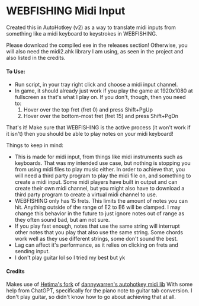 # WEBFISHING Midi Input
Created this in AutoHotkey (v2) as a way to translate midi inputs from something like a midi keyboard to keystrokes in WEBFISHING.

Please download the compiled exe in the releases section! Otherwise, you will also need the midi2.ahk library I am using, as seen in the project and also listed in the credits.

#### To Use:
- Run script, in your tray right click and choose a midi input channel.
- In game, it should already just work if you play the game at 1920x1080 at fullscreen as that's what I play on. If you don't, though, then you need to:
  1. Hover over the top fret (fret 0) and press Shift+PgUp
  2. Hover over the bottom-most fret (fret 15) and press Shift+PgDn

That's it! Make sure that WEBFISHING is the active process (it won't work if it isn't) then you should be able to play notes on your midi keyboard!

Things to keep in mind:
- This is made for midi input, from things like midi instruments such as keyboards. That was my intended use case, but nothing is stopping you from using midi files to play music either. In order to achieve that, you will need a third party program to play the midi file on, and something to create a midi input. Some midi players have built in output and can create their own midi channel, but you might also have to download a third party program to create a virtual midi channel to use.
- WEBFISHING only has 15 frets. This limits the amount of notes you can hit. Anything outside of the range of E2 to E6 will be clamped. I may change this behavior in the future to just ignore notes out of range as they often sound bad, but am not sure.
- If you play fast enough, notes that use the same string will interrupt other notes that you play that also use the same string. Some chords work well as they use different strings, some don't sound the best.
- Lag can affect it's performance, as it relies on clicking on frets and sending input.
- I don't play guitar lol so I tried my best but yk





#### Credits
Makes use of [Hetima's fork](https://github.com/hetima/AutoHotkey-Midi/tree/master "Hetima's fork") of [dannywarren's autohotkey midi lib](http://https://github.com/dannywarren/AutoHotkey-Midi "dannywarren's autohotkey midi lib")
With some help from ChatGPT, specifically for the piano note to guitar tab conversion. I don't play guitar, so didn't know how to go about achieving that at all.
